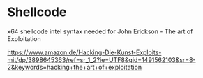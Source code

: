 # Shellcode

x64 shellcode intel syntax needed for John Erickson - The art of Exploitation

https://www.amazon.de/Hacking-Die-Kunst-Exploits-mit/dp/3898645363/ref=sr_1_2?ie=UTF8&qid=1491562103&sr=8-2&keywords=hacking+the+art+of+exploitation
